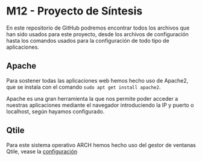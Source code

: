 
# M12 - Proyecto de Síntesis

En este repositorio de GitHub podremos encontrar todos los archivos que han sido usados para este proyecto, desde los archivos de configuración hasta los comandos usados para la configuración de todo tipo de aplicaciones.

## Apache

Para sostener todas las aplicaciones web hemos hecho uso de Apache2, que se instala con el comando
`sudo apt get install apache2`.

Apache es una gran herramienta la que nos permite poder acceder a nuestras aplicaciones mediante el navegador introduciendo la IP y puerto o localhost, según hayamos configurado.

## Qtile

Para este sistema operativo ARCH hemos hecho uso del gestor de ventanas Qtile, vease la [configuración](https://github.com/MarioCuenca22/dotfiles/blob/main/.config/qtile/themes/rosepine.json)




